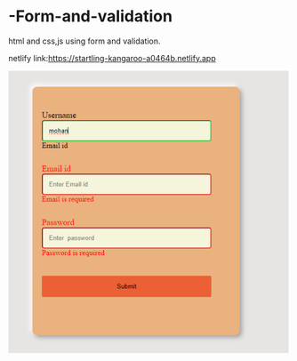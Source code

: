 # -Form-and-validation

html and css,js using form and validation.

netlify link:https://startling-kangaroo-a0464b.netlify.app

![image](output.png)
